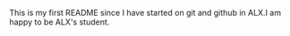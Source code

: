 This is my first README since I have started on git and github in ALX.I am happy to be ALX's student.
